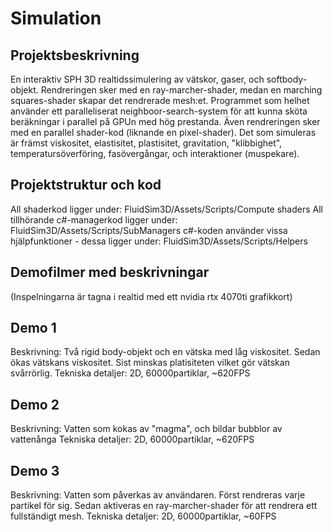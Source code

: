 # Simulation #

## Projektsbeskrivning ##
En interaktiv SPH 3D realtidssimulering av vätskor, gaser, och softbody-objekt.
Rendreringen sker med en ray-marcher-shader, medan en marching squares-shader skapar det rendrerade mesh:et.
Programmet som helhet använder ett paralleliserat neighboor-search-system för att kunna sköta beräkningar i parallel på GPUn med hög prestanda. Även rendreringen sker med en parallel shader-kod (liknande en pixel-shader).
Det som simuleras är främst viskositet, elastisitet, plastisitet, gravitation, "klibbighet", temperatursöverföring, fasövergångar, och interaktioner (muspekare).

## Projektstruktur och kod ##
All shaderkod ligger under: FluidSim3D/Assets/Scripts/Compute shaders
All tillhörande c#-managerkod ligger under: FluidSim3D/Assets/Scripts/SubManagers
c#-koden använder vissa hjälpfunktioner - dessa ligger under: FluidSim3D/Assets/Scripts/Helpers

## Demofilmer med beskrivningar ##
(Inspelningarna är tagna i realtid med ett nvidia rtx 4070ti grafikkort)

## Demo 1 ##
Beskrivning: Två rigid body-objekt och en vätska med låg viskositet. Sedan ökas vätskans viskositet. Sist minskas platisiteten vilket gör vätskan svårrörlig.
Tekniska detaljer: 2D, 60000partiklar, ~620FPS

## Demo 2 ##
Beskrivning: Vatten som kokas av "magma", och bildar bubblor av vattenånga
Tekniska detaljer: 2D, 60000partiklar, ~620FPS

## Demo 3 ##
Beskrivning: Vatten som påverkas av användaren. Först rendreras varje partikel för sig. Sedan aktiveras en ray-marcher-shader för att rendrera ett fullständigt mesh.
Tekniska detaljer: 2D, 60000partiklar, ~60FPS
